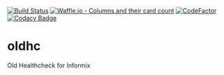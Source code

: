 [![Build Status](https://travis-ci.com/SpokeyWheeler/oldhc.svg?branch=master)](https://travis-ci.com/SpokeyWheeler/oldhc)
[![Waffle.io - Columns and their card count](https://badge.waffle.io/SpokeyWheeler/oldhc.svg?columns=all)](https://waffle.io/SpokeyWheeler/oldhc)
[![CodeFactor](https://www.codefactor.io/repository/github/spokeywheeler/oldhc/badge)](https://www.codefactor.io/repository/github/spokeywheeler/oldhc)
[![Codacy Badge](https://api.codacy.com/project/badge/Grade/4dc1dfeb92ab4573852b7c30e4c969f1)](https://www.codacy.com/app/Zinaida/oldhc)
# oldhc
Old Healthcheck for Informix
